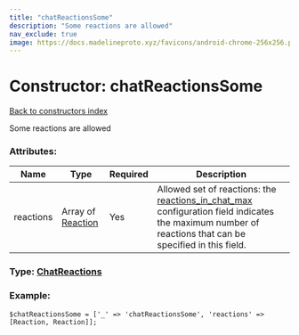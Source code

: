 ```yaml
---
title: "chatReactionsSome"
description: "Some reactions are allowed"
nav_exclude: true
image: https://docs.madelineproto.xyz/favicons/android-chrome-256x256.png
---
```

# Constructor: chatReactionsSome  
[Back to constructors index](/API_docs/constructors/index.html)



Some reactions are allowed

### Attributes:

| Name     |    Type       | Required | Description |
|----------|---------------|----------|-------------|
|reactions|Array of [Reaction](/API_docs/types/Reaction.html) | Yes|Allowed set of reactions: the [reactions\_in\_chat\_max](https://core.telegram.org/api/config#reactions-in-chat-max) configuration field indicates the maximum number of reactions that can be specified in this field.|



### Type: [ChatReactions](/API_docs/types/ChatReactions.html)


### Example:

```
$chatReactionsSome = ['_' => 'chatReactionsSome', 'reactions' => [Reaction, Reaction]];
```  
